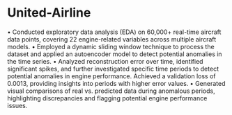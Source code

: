 # United-Airline
• Conducted exploratory data analysis (EDA) on 60,000+ real-time aircraft data points, covering 22 engine-related 
variables across multiple aircraft models. 
• Employed a dynamic sliding window technique to process the dataset and applied an autoencoder model to detect 
potential anomalies in the time series. 
• Analyzed reconstruction error over time, identified significant spikes, and further investigated specific time 
periods to detect potential anomalies in engine performance. Achieved a validation loss of 0.0013, providing 
insights into periods with higher error values. 
• Generated visual comparisons of real vs. predicted data during anomalous periods, highlighting discrepancies and 
flagging potential engine performance issues. 

